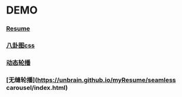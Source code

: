 # DEMO

### [Resume](https://unbrain.github.io/myResume/Resume/index.html)

### [八卦图css](https://unbrain.github.io/myResume/yinyang/index.html)

### [动态轮播](https://unbrain.github.io/myResume/imgChange/index.html)

### [无缝轮播](https://unbrain.github.io/myResume/seamless carousel/index.html)